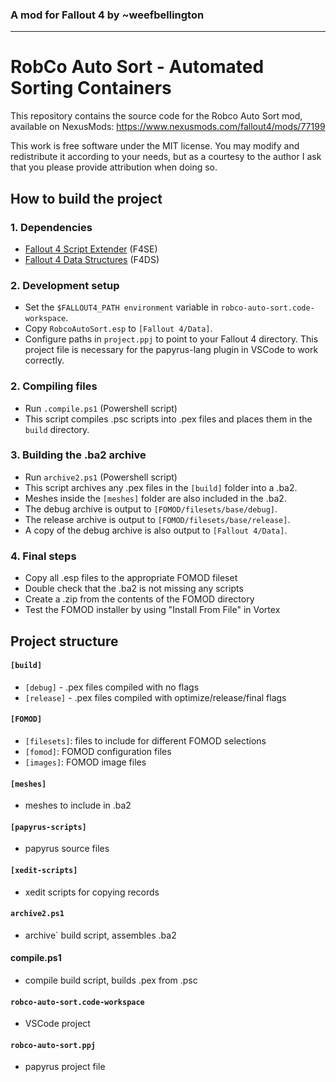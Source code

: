 ### A mod for Fallout 4 by ~weefbellington
---
# RobCo Auto Sort - Automated Sorting Containers

This repository contains the source code for the Robco Auto Sort mod, available on NexusMods: https://www.nexusmods.com/fallout4/mods/77199

This work is free software under the MIT license. You may modify and redistribute it according to your needs, but as a courtesy to the author I ask that you please provide attribution when doing so.

## How to build the project
### 1. Dependencies
- [Fallout 4 Script Extender](https://www.nexusmods.com/fallout4/mods/42147) (F4SE)
- [Fallout 4 Data Structures](https://www.nexusmods.com/fallout4/mods/53089?tab=files&file_id=245583&nmm=1) (F4DS)
### 2. Development setup
- Set the `$FALLOUT4_PATH environment` variable in `robco-auto-sort.code-workspace`.
- Copy `RobcoAutoSort.esp` to `[Fallout 4/Data]`.
- Configure paths in `project.ppj` to point to your Fallout 4 directory. This project file is necessary for the papyrus-lang plugin in VSCode to work correctly.
### 2. Compiling files
- Run `.compile.ps1` (Powershell script)
- This script compiles .psc scripts into .pex files and places them in the `build` directory.
### 3. Building the .ba2 archive
- Run `archive2.ps1` (Powershell script)
- This script archives any .pex files in the `[build]` folder into a .ba2.
- Meshes inside the `[meshes]` folder are also included in the .ba2.
- The debug archive is output to `[FOMOD/filesets/base/debug]`.
- The release archive is output to `[FOMOD/filesets/base/release]`.
- A copy of the debug archive is also output to `[Fallout 4/Data]`.
### 4. Final steps
- Copy all .esp files to the appropriate FOMOD fileset
- Double check that the .ba2 is not missing any scripts
- Create a .zip from the contents of the FOMOD directory
- Test the FOMOD installer by using "Install From File" in Vortex
## Project structure
#### `[build]`
- `[debug]` - .pex files compiled with no flags
- `[release]` - .pex files compiled with optimize/release/final flags
#### `[FOMOD]`
- `[filesets]`: files to include for different FOMOD selections
- `[fomod]`: FOMOD configuration files
- `[images]`: FOMOD image files
#### `[meshes]`
- meshes to include in .ba2
#### `[papyrus-scripts]`
- papyrus source files
#### `[xedit-scripts]`
- xedit scripts for copying records
#### `archive2.ps1`
- archive` build script, assembles .ba2
#### compile.ps1
- compile build script, builds .pex from .psc
#### `robco-auto-sort.code-workspace`
- VSCode project
#### `robco-auto-sort.ppj`
- papyrus project file
